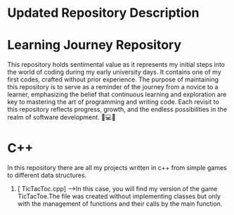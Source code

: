 # Updated Repository Description

# Learning Journey Repository

This repository holds sentimental value as it represents my initial steps into the world of coding during my early university days. It contains one of my first codes, crafted without prior experience. The purpose of maintaining this repository is to serve as a reminder of the journey from a novice to a learner, emphasizing the belief that continuous learning and exploration are key to mastering the art of programming and writing code. Each revisit to this repository reflects progress, growth, and the endless possibilities in the realm of software development. 🌱💻✨

# C++
In this repository there are all my projects written in c++ from simple games to different data structures.

1) [ TicTacToc.cpp] -->In this case, you will find my version of the game TicTacToe.The file was created without implementing classes 
but only with the management of functions and their calls by the main function.
